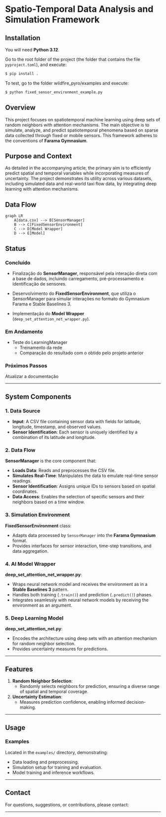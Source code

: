 # Spatio-Temporal Data Analysis and Simulation Framework

## Installation


You will need **Python 3.12**.

Go to the root folder of the project (the folder that contains the file `pyproject.toml`), and execute:

```bash
$ pip install .
```

To test, go to the folder wildfire_pyro/examples and execute:

```bash
$ python fixed_sensor_environment_example.py
```

## Overview
This project focuses on spatiotemporal machine learning using deep sets of random neighbors with attention mechanisms. The main objective is to simulate, analyze, and predict spatiotemporal phenomena based on sparse data collected through fixed or mobile sensors. This framework adheres to the conventions of **Farama Gymnasium**.

## Purpose and Context
As detailed in the accompanying article, the primary aim is to efficiently predict spatial and temporal variables while incorporating measures of uncertainty. The project demonstrates its utility across various datasets, including simulated data and real-world taxi flow data, by integrating deep learning with attention mechanisms.

## Data Flow

```mermaid
graph LR
    A[data.csv] --> B[SensorManager]
    B --> C[FixedSensorEnvironment]
    C --> D[Model Wrapper]
    D --> E[Model]

```

## Status




### Concluído
- Finalização do **SensorManager**, responsável pela interação direta com a base de dados, incluindo carregamento, pré-processamento e identificação de sensores.


- Desenvolvimento do **FixedSensorEnvironment**, que utiliza o SensorManager para simular interações no formato do Gymnasium Farama e Stable Baselines 3.


- Implementação do **Model Wrapper** (`deep_set_attention_net_wrapper.py`).

### Em Andamento
- Teste do LearningManager
  - Treinamento da rede
  - Comparação do resultado com o obtido pelo projeto anterior

### Próximos Passos
Atualizar a documentação


---

## System Components

### 1. Data Source
- **Input**: A CSV file containing sensor data with fields for latitude, longitude, timestamp, and observed values.
- **Sensor Identification**: Each sensor is uniquely identified by a combination of its latitude and longitude.

### 2. Data Flow
**SensorManager** is the core component that:
- **Loads Data**: Reads and preprocesses the CSV file.
- **Simulates Real-Time**: Manipulates the data to emulate real-time sensor readings.
- **Sensor Identification**: Assigns unique IDs to sensors based on spatial coordinates.
- **Data Access**: Enables the selection of specific sensors and their neighbors based on a time window.

### 3. Simulation Environment
**FixedSensorEnvironment** class:
- Adapts data processed by `SensorManager` into the **Farama Gymnasium** format.
- Provides interfaces for sensor interaction, time-step transitions, and data aggregation.

### 4. AI Model Wrapper
**deep_set_attention_net_wrapper.py**:
- Wraps neural network model and receives the environment as in a **Stable Baselines 3** pattern.
- Handles both training (`.train()`) and prediction (`.predict()`) phases.
- Integrates seamlessly with neural network models by receiving the environment as an argument.

### 5. Deep Learning Model
**deep_set_attention_net.py**:
- Encodes the architecture using deep sets with an attention mechanism for random neighbor selection.
- Provides uncertainty measures for predictions.

---

## Features

1. **Random Neighbor Selection**:
   - Randomly selects neighbors for prediction, ensuring a diverse range of spatial and temporal coverage.
2. **Uncertainty Estimation**:
   - Measures prediction confidence, enabling informed decision-making.


---

## Usage

### Examples
Located in the `examples/` directory, demonstrating:
- Data loading and preprocessing.
- Simulation setup for training and evaluation.
- Model training and inference workflows.

---




## Contact
For questions, suggestions, or contributions, please contact:


---
